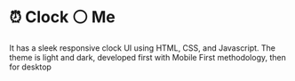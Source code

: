 # ⏰ Clock ⚪️ Me
It has a sleek responsive clock UI using HTML, CSS, and Javascript. The theme is light and dark, developed first with Mobile First methodology, then for desktop

